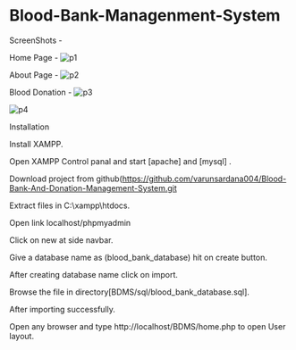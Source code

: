 # Blood-Bank-Managenment-System
ScreenShots - 


Home Page - 
![p1](https://github.com/KBhushan07/Blood-Bank-Managenment-System/assets/94524217/a1de3853-4669-4b22-9090-749f04a49a96)


About Page - 
![p2](https://github.com/KBhushan07/Blood-Bank-Managenment-System/assets/94524217/5cd7b21e-305d-402d-80b3-72c7863683f0)


Blood Donation - 
![p3](https://github.com/KBhushan07/Blood-Bank-Managenment-System/assets/94524217/6fedb4d1-788f-49e5-9087-94a75bb9ebfd)



![p4](https://github.com/KBhushan07/Blood-Bank-Managenment-System/assets/94524217/b60858b6-6fff-4843-82ac-7da340a312e1)



Installation



Install XAMPP.

Open XAMPP Control panal and start [apache] and [mysql] .

Download project from github(https://github.com/varunsardana004/Blood-Bank-And-Donation-Management-System.git

Extract files in C:\xampp\htdocs.

Open link localhost/phpmyadmin

Click on new at side navbar.

Give a database name as (blood_bank_database) hit on create button.

After creating database name click on import.

Browse the file in directory[BDMS/sql/blood_bank_database.sql].

After importing successfully.

Open any browser and type http://localhost/BDMS/home.php to open User layout.
